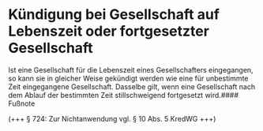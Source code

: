 # Kündigung bei Gesellschaft auf Lebenszeit oder fortgesetzter Gesellschaft

Ist eine Gesellschaft für die Lebenszeit eines Gesellschafters eingegangen, so kann sie in gleicher Weise gekündigt werden wie eine für unbestimmte Zeit eingegangene Gesellschaft. Dasselbe gilt, wenn eine Gesellschaft nach dem Ablauf der bestimmten Zeit stillschweigend fortgesetzt wird.#### Fußnote

(+++ § 724: Zur Nichtanwendung vgl. § 10 Abs. 5 KredWG +++) 

